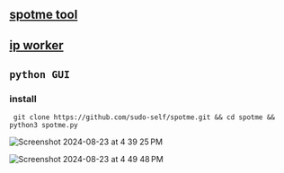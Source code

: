 ## <a href="https://spotme.jessejesse.com">spotme tool</a><br>
## <a href="https://spotme.jessejesse.workers.dev">ip worker</a>
## <code>python GUI</code>
### install
 ```
  git clone https://github.com/sudo-self/spotme.git && cd spotme && python3 spotme.py
```
![Screenshot 2024-08-23 at 4 39 25 PM](https://github.com/user-attachments/assets/e55732c2-1b4e-4718-9fd2-8cd3d2ab8656)

![Screenshot 2024-08-23 at 4 49 48 PM](https://github.com/user-attachments/assets/ed6a2a3a-7fae-46c9-8e2b-ea0e9ef8fca3)
